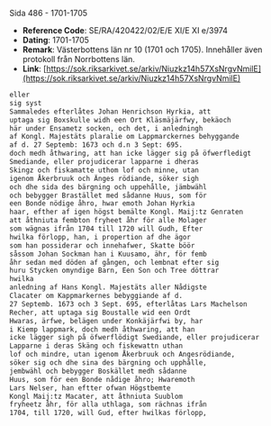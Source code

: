 Sida 486 - 1701-1705

- **Reference Code**: SE/RA/420422/02/E/E XI/E XI e/3974
- **Dating**: 1701-1705
- **Remark**: Västerbottens län nr 10 (1701 och 1705). Innehåller även protokoll från Norrbottens län.
- **Link**: [https://sok.riksarkivet.se/arkiv/Niuzkz14h57XsNrgvNmilE](https://sok.riksarkivet.se/arkiv/Niuzkz14h57XsNrgvNmilE)

```txt linenums="1"
eller
sig syst
Sammaledes efterlåtes Johan Henrichson Hyrkia, att
uptaga sig Boxskulle widh een Ort Kläsmäjärfwy, bekäoch
här under Ensametz socken, och det, i anledningh
af Kongl. Majestäts plaralie om Lappmarckernes behyggande
af d. 27 Septemb: 1673 och d.n 3 Sept: 695.
doch medh åthwaring, att han icke lägger sig på öfwerfledigt
Smediande, eller projudicerar lapparne i dheras
Skingz och fiskamatte uthom lof och minne, utan
igenom Åkerbruuk och Änges rödiande, söker sigh
och dhe sida des bärgning och uppehålle, jämbwähl
och bebygger Brastället med sådanne Huus, som för
een Bonde nödige åhro, hwar emoth Johan Hyrkia
haar, efther af igen högst bemälte Kongl. Maij:tz Genraten
att åthniuta fembton fryheet åhr för alle Molager
som wägnas ifrån 1704 till 1720 will Gudh, Efter
hwilka förlopp, han, i propertion af dhe ägor
som han possiderar och innehafwer, Skatte böör
såssom Johan Sockman han i Kuusamo, ähr, för femb
åhr sedan med döden af gången, och lembnat efter sig
huru Stycken omyndige Barn, Een Son och Tree döttrar
hwilka
anledning af Hans Kongl. Majestäts aller Nådigste
Clacater om Kappmarkernes bebyggiande af d.
27 Septemb. 1673 och 3 Sept. 695, efterlåtas Lars Machelson
Recher, att uptaga sig Boustalle wid een Ordt
Hwaras, ärfwe, belägen under Konkäjärfwi by, har
i Kiemp lappmark, doch medh åthwaring, att han
icke lägger sigh på öfwerflödigt Swediande, eller projudicerar
Lapparne i deras Skäng och fiskewattn uthan
lof och mindre, utan igenom Åkerbruuk och Angesrödiande,
söker sig och dhe sina des bärgning och upphålle,
jembwähl och bebygger Boskället medh sådanne
Huus, som för een Bonde nådige åhro; Hwaremoth
Lars Nelser, han eftter ofwan Högstbemte
Kongl Maij:tz Macater, att åthniuta Suublom
fryheetz åhr, för alla uthlaga, som rächnas ifrån
1704, till 1720, will Gud, efter hwilkas förlopp,
```
